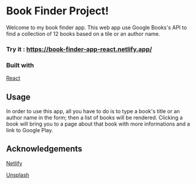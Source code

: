 # Book Finder Project!

Welcome to my book finder app. This web app use Google Books's API to find a collection of 12 books based on a tile or an author name.

### Try it : https://book-finder-app-react.netlify.app/

### Built with

[React](https://reactjs.org/)

## Usage

In order to use this app, all you have to do is to type a book's title or an author name in the form; then a list of books will be rendered.
Clicking a book will bring you to a page about that book with more informations and a link to Google Play.

## Acknowledgements

[Netlify](https://www.netlify.com/)

[Unsplash](https://unsplash.com/)
